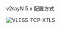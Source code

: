 v2rayN 5.x 配置方式

![VLESS-TCP-XTLS](https://user-images.githubusercontent.com/88967758/180816805-dbad51e9-a119-4ebd-a479-e6b0510abc6e.jpg)
